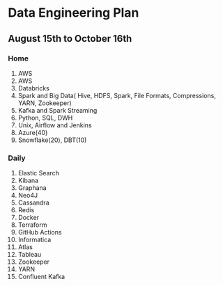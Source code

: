 
# Data Engineering Plan

## August 15th to October 16th

### Home

1. AWS
2. AWS
3. Databricks
4. Spark and Big Data( Hive, HDFS, Spark, File Formats, Compressions, YARN, Zookeeper) 
5. Kafka and Spark Streaming
6. Python, SQL, DWH
7. Unix, Airflow and Jenkins
8. Azure(40)
9. Snowflake(20), DBT(10)


### Daily

1. Elastic Search
2. Kibana
3. Graphana
4. Neo4J
5. Cassandra
6. Redis
7. Docker
8. Terraform
9. GitHub Actions
10. Informatica
11. Atlas
12. Tableau
13. Zookeeper
14. YARN
15. Confluent Kafka
